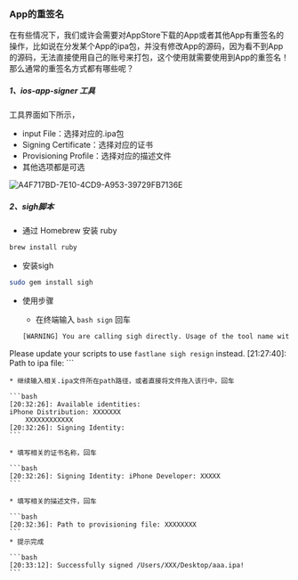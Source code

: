 ### App的重签名

在有些情况下，我们或许会需要对AppStore下载的App或者其他App有重签名的操作，比如说在分发某个App的ipa包，并没有修改App的源码，因为看不到App的源码，无法直接使用自己的账号来打包，这个使用就需要使用到App的重签名！那么通常的重签名方式都有哪些呢？

##### 1、ios-app-signer 工具

工具界面如下所示，

* input File：选择对应的.ipa包
* Signing Certificate：选择对应的证书
* Provisioning Profile：选择对应的描述文件
* 其他选项都是可选

 ![A4F717BD-7E10-4CD9-A953-39729FB7136E](media/15207741083657/A4F717BD-7E10-4CD9-A953-39729FB7136E.png)


##### 2、sigh脚本

* 通过 Homebrew 安装 ruby 

```bash
brew install ruby
```    

* 安装sigh

```bash
sudo gem install sigh
```

* 使用步骤
    * 在终端输入 ```bash sign``` 回车

    ```bash
    [WARNING] You are calling sigh directly. Usage of the tool name without the `fastlane` prefix is deprecated in fastlane 2.0
Please update your scripts to use `fastlane sigh resign` instead.
[21:27:40]: Path to ipa file:
    ```
    
    * 继续输入相关.ipa文件所在path路径，或者直接将文件拖入该行中，回车

    ```bash
    [20:32:26]: Available identities:
	iPhone Distribution: XXXXXXX
		XXXXXXXXXXXX
    [20:32:26]: Signing Identity:
    ```
    
    * 填写相关的证书名称，回车

    ```bash
    [20:32:26]: Signing Identity: iPhone Developer: XXXXX
    ```
    
    * 填写相关的描述文件，回车
    
    ```bash
    [20:32:36]: Path to provisioning file: XXXXXXXX
    ```
    * 提示完成

    ```bash
    [20:33:12]: Successfully signed /Users/XXX/Desktop/aaa.ipa!
    ```
 


